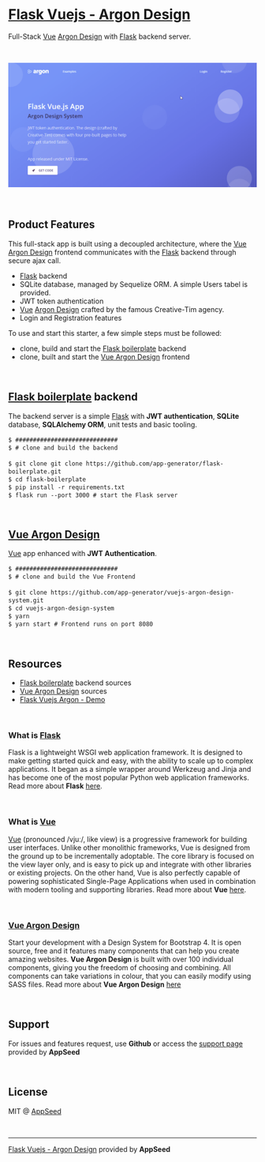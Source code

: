 # [Flask Vuejs - Argon Design](https://appseed.us/apps/flask-apps/argon-design-system-creative-tim)

Full-Stack [Vue](https://vuejs.org/) [Argon Design](https://www.creative-tim.com/product/vue-argon-design-system) with [Flask](https://palletsprojects.com/p/flask/) backend server.

<br />

![Flask Vuejs Argon Design - Gif animated presentation.](https://github.com/app-generator/static/blob/master/products/argon-design-system-intro.gif?raw=true)

<br />

## Product Features

This full-stack app is built using a decoupled architecture, where the [Vue Argon Design](https://www.creative-tim.com/product/vue-argon-design-system) frontend communicates with the [Flask](https://palletsprojects.com/p/flask/) backend through secure ajax call.

 - [Flask](https://palletsprojects.com/p/flask/) backend
 - SQLite database, managed by Sequelize ORM. A simple Users tabel is provided.
 - JWT token authentication
 - [Vue](https://vuejs.org/) [Argon Design](https://www.creative-tim.com/product/vue-argon-design-system) crafted by the famous Creative-Tim agency.
 - Login and Registration features

To use and start this starter, a few simple steps must be followed: 

 - clone, build and start the [Flask boilerplate](https://github.com/app-generator/flask-boilerplate) backend
 - clone, built and start the [Vue Argon Design](https://github.com/app-generator/vuejs-argon-design-system) frontend

<br />

## [Flask boilerplate](https://github.com/app-generator/flask-boilerplate) backend 
 
The backend server is a simple [Flask](https://palletsprojects.com/p/flask/) with **JWT authentication**, **SQLite** database, **SQLAlchemy ORM**, unit tests and basic tooling.
 
```
$ #############################
$ # clone and build the backend

$ git clone git clone https://github.com/app-generator/flask-boilerplate.git
$ cd flask-boilerplate
$ pip install -r requirements.txt
$ flask run --port 3000 # start the Flask server
```

<br />

## [Vue Argon Design](https://github.com/app-generator/vuejs-argon-design-system)

[Vue](https://vuejs.org/) app enhanced with **JWT Authentication**. 

```
$ #############################
$ # clone and build the Vue Frontend

$ git clone https://github.com/app-generator/vuejs-argon-design-system.git
$ cd vuejs-argon-design-system
$ yarn
$ yarn start # Frontend runs on port 8080
```

<br />

## Resources

 - [Flask boilerplate](https://github.com/app-generator/flask-boilerplate) backend sources
 - [Vue Argon Design](https://github.com/app-generator/vuejs-argon-design-system) sources
 - [Flask Vuejs Argon - Demo](https://express-vuejs-argon-design.appseed.us/)

<br />

### What is [Flask](https://palletsprojects.com/p/flask/)

Flask is a lightweight WSGI web application framework. It is designed to make getting started quick and easy, with the ability to scale up to complex applications. It began as a simple wrapper around Werkzeug and Jinja and has become one of the most popular Python web application frameworks. Read more about **Flask** [here](https://flask.palletsprojects.com/en/1.1.x/).

<br />

### What is [Vue](https://vuejs.org/)

[Vue](https://vuejs.org/) (pronounced /vjuː/, like view) is a progressive framework for building user interfaces. Unlike other monolithic frameworks, Vue is designed from the ground up to be incrementally adoptable. The core library is focused on the view layer only, and is easy to pick up and integrate with other libraries or existing projects. On the other hand, Vue is also perfectly capable of powering sophisticated Single-Page Applications when used in combination with modern tooling and supporting libraries. Read more about **Vue** [here](https://vuejs.org/v2/guide/).

<br />

### [Vue Argon Design](https://www.creative-tim.com/product/vue-argon-design-system)

Start your development with a Design System for Bootstrap 4. It is open source, free and it features many components that can help you create amazing websites. **Vue Argon Design** is built with over 100 individual components, giving you the freedom of choosing and combining. All components can take variations in colour, that you can easily modify using SASS files. Read more about **Vue Argon Design** [here](https://www.creative-tim.com/product/vue-argon-design-system)

<br />

## Support

For issues and features request, use **Github** or access the [support page](https://appseed.us/support) provided by **AppSeed** 

<br />

## License
MIT @ [AppSeed](https://appseed.us)

<br />

---
[Flask Vuejs - Argon Design](https://appseed.us/apps/flask-apps/argon-design-system-creative-tim) provided by **AppSeed**
